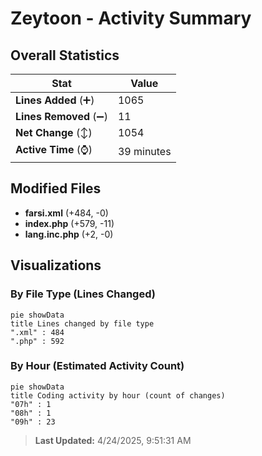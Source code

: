 # Zeytoon - Activity Summary 

## Overall Statistics

| Stat                   | Value                                                             |
| ---------------------- | ----------------------------------------------------------------- |
| **Lines Added** (➕)   | 1065                                          |
| **Lines Removed** (➖) | 11                                        |
| **Net Change** (↕)    | 1054                |
| **Active Time** (⌚)   | 39 minutes |


## Modified Files
- **farsi.xml** (+484, -0)
- **index.php** (+579, -11)
- **lang.inc.php** (+2, -0)

## Visualizations

### By File Type (Lines Changed)

```mermaid
pie showData
title Lines changed by file type
".xml" : 484
".php" : 592
```

### By Hour (Estimated Activity Count)

```mermaid
pie showData
title Coding activity by hour (count of changes)
"07h" : 1
"08h" : 1
"09h" : 23
```


> **Last Updated:** 4/24/2025, 9:51:31 AM